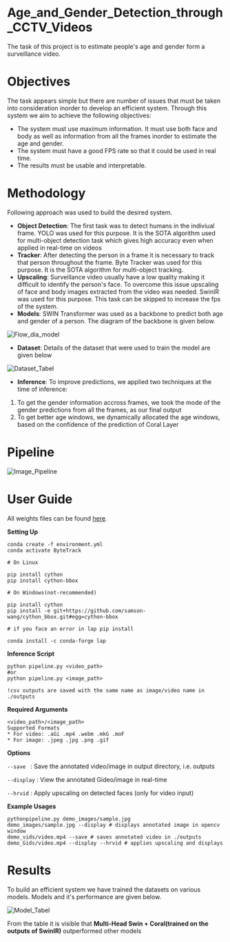 # Age_and_Gender_Detection_through_CCTV_Videos
The task of this project is to estimate people's age and gender form a surveillance video.

# Objectives
The task appears simple but there are number of issues that must be taken into consideration inorder to develop an efficient system. Through this system we aim to achieve the following objectives:

- The system must use maximum information. It must use both face and body as well as information from all the frames inorder to estimate the age and gender.
- The system must have a good FPS rate so that it could be used in real time.
- The results must be usable and interpretable.

# Methodology
Following approach was used to build the desired system.

- **Object Detection**: The first task was to detect humans in the indiviual frame. YOLO was used for this purpose. It is the SOTA algorithm used for multi-object detection task which gives high accuracy even when applied in real-time on videos
- **Tracker**: After detecting the person in a frame it is necessary to track that person throughout the frame. Byte Tracker was used for this purpose. It is the SOTA algorithm for multi-object tracking.
- **Upscaling**: Surveillance video usually have a low quality making it difficult to identify the person's face. To overcome this issue upscaling of face and body images extracted from the video was needed. SwinIR was used for this purpose. This task can be skipped to increase the fps of the system.
- **Models**: SWIN Transformer was used as a backbone to predict both age and gender of a person. The diagram of the backbone is given below.

![Flow_dia_model](https://github.com/Umang1815/Age_and_Gender_Detection_through_CCTV_Videos/blob/main/flow_dia.png)
 
- **Dataset**: Details of the dataset that were used to train the model are given below

![Dataset_Tabel](https://github.com/Umang1815/Age_and_Gender_Detection_through_CCTV_Videos/blob/main/dataset_tab.png)

- **Inference**: To improve predictions, we applied two techniques at the time of inference:
1) To get the gender information accross frames, we took the mode of the gender predictions from all the frames, as our final output
2) To get better age windows, we dynamically allocated the age windows, based on the confidence of the prediction of Coral Layer
# Pipeline

![Image_Pipeline](https://github.com/Umang1815/Age_and_Gender_Detection_through_CCTV_Videos/blob/main/Pipeline_dia.png)

# User Guide

All weights files can be found [here](https://drive.google.com/drive/folders/1je0qOl4zY2aJoPHACK2CpqQXzEoWHSfl?usp=sharing).

**Setting Up**
```
conda create -f environment.yml
conda activate ByteTrack

# On Linux

pip install cython
pip install cython-bbox

# On Windows(not-recommended)

pip install cython
pip install -e git+https://github.com/samson-wang/cython_bbox.git#egg=cython-bbox

# if you face an error in lap pip install

conda install -c conda-forge lap
```
**Inference Script**
```
python pipeline.py <video_path> 
#or
python pipeline.py <image_path>

!csv outputs are saved with the same name as image/video name in ./outputs
```
**Required Arguments**
```
<video_path>/<image_path>
Supported Formats
* For video: .aGi .mp4 .webm .mkG .moF
* For image: .jpeg .jpg .png .gif 
```
**Options**

```--save ``` : Save the annotated video/image in output directory, i.e. outputs

```--display``` : View the annotated Gideo/image in real-time

```--hrvid``` : Apply upscaling on detected faces (only for video input)

**Example Usages**
```
pythonpipeline.py demo_images/sample.jpg
demo_images/sample.jpg --display # displays annotated image in opencv window
demo_vids/video.mp4 --save # saves annotated video in ./outputs
demo_Gids/video.mp4 --display --hrvid # applies upscaling and displays
```
# Results

To build an efficient system we have trained the datasets on various models. Models and it's performance are given below.

![Model_Tabel](https://github.com/Umang1815/Age_and_Gender_Detection_through_CCTV_Videos/blob/main/model_tab.png)

From the table it is visible that **Multi-Head Swin + Coral(trained on the outputs of SwinIR)** outperformed other models
